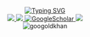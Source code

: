 <p align="center">
    <a href="https://github.com/drkostas">
        <img src="https://readme-typing-svg.demolab.com?font=Georgia&size=18&duration=2000&multiline=true&width=500&height=80&lines=Kostas+Georgiou;Researcher+%7C+PhD+Student+%7C+Software+Engineer;AI+%7C+Computer+Vision+%7C+Bots" alt="Typing SVG" />
    </a>
    <br/>
    <a href="https://www.linkedin.com/in/konstantinos-georgiou/">
        <img src="https://img.shields.io/badge/-Linkedin-blue?style=flat-square&logo=linkedin">
    </a>
    <a href="mailto:georgiou.kostas94@gmail.com">
        <img src="https://img.shields.io/badge/-Email-red?style=flat-square&logo=gmail&logoColor=white">
    </a>
    <a href='https://scholar.google.com/citations?user=b___QQ8AAAAJ&hl=en&authuser=1&oi=sra' target="_blank">
        <img alt='GoogleScholar' src='https://img.shields.io/badge/Scholar-100000?style=flat&logo=GoogleScholar&logoColor=white&&color=0181FF'>
    </a>
    <a href="https://pypi.org/user/drkostas/">
        <img src="https://img.shields.io/badge/PyPi-drkostas-blue?style=flat-square&logo=pypi&logoColor=white">
    </a>
    <br/>
    <img src="https://komarev.com/ghpvc/?username=drkostas&label=Profile%20views&color=0e75b6&style=flat" alt="googoldkhan" />
</p>
